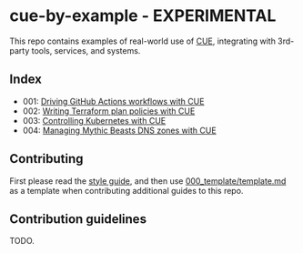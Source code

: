 # cue-by-example - **EXPERIMENTAL**

This repo contains examples of real-world use of [CUE](https://cuelang.org),
integrating with 3rd-party tools, services, and systems.

## Index

- 001: [Driving GitHub Actions workflows with CUE](001_github_actions_importing_workflows/README.md)
- 002: [Writing Terraform plan policies with CUE](002_terraform_plan/README.md)
- 003: [Controlling Kubernetes with CUE](003_kubernetes_tutorial/README.md)
- 004: [Managing Mythic Beasts DNS zones with CUE](004_mythic_beasts_dns/README.md)

## Contributing

First please read the [style guide](000_template/README.md), and then use
[000_template/template.md](000_template/template.md) as a template when
contributing additional guides to this repo.

## Contribution guidelines

TODO.

